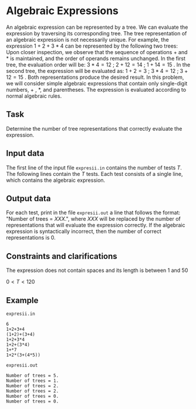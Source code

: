 # Algebraic Expressions

An algebraic expression can be represented by a tree. We can evaluate the expression by traversing its corresponding tree. The tree representation of an algebraic expression is not necessarily unique. For example, the expression $1+2+3*4$ can be represented by the following two trees: Upon closer inspection, we observe that the sequence of operations $+$ and $*$ is maintained, and the order of operands remains unchanged. In the first tree, the evaluation order will be: $3*4 = 12$ ; $2+12 = 14$ ; $1+14 = 15$ . In the second tree, the expression will be evaluated as: $1+2 = 3$ ; $3*4 = 12$ ; $3+12 = 15$ . Both representations produce the desired result. In this problem, we will consider simple algebraic expressions that contain only single-digit numbers, $+$ , $*$, and parentheses. The expression is evaluated according to normal algebraic rules.

## Task

Determine the number of tree representations that correctly evaluate the expression.

## Input data

The first line of the input file `expresii.in` contains the number of tests $T$. The following lines contain the $T$ tests. Each test consists of a single line, which contains the algebraic expression.

## Output data

For each test, print in the file `expresii.out` a line that follows the format: "Number of trees = $XXX$.", where $XXX$ will be replaced by the number of representations that will evaluate the expression correctly. If the algebraic expression is syntactically incorrect, then the number of correct representations is $0$.

## Constraints and clarifications

The expression does not contain spaces and its length is between $1$ and $50$

$0 < T < 120$

## Example

`expresii.in`
```
6
1+2+3+4
(1+2)+(3+4)
1+2+3*4
1+2+(3*4)
1+*7
1+2*(3+(4*5))
```

`expresii.out`
```
Number of trees = 5.
Number of trees = 1.
Number of trees = 2.
Number of trees = 2.
Number of trees = 0.
Number of trees = 0.
```
